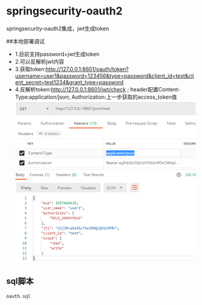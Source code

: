 # springsecurity-oauth2
springsecurity-oauth2集成，jwt生成token

##本地部署调试
 - 1.目前支持password+jwt生成token
 - 2.可以反解析jwt内容
 - 3.获取token:http://127.0.0.1:8601/oauth/token?username=user1&password=123456&type=password&client_id=test&client_secret=test1234&grant_type=password
 - 4.反解析token:http://127.0.0.1:8601/jwt/check ;
    header配置Content-Type:application/json; Authorization:上一步获取的access_token值
![image](解析jwt生成的token.png)
## sql脚本
````SQL
oauth.sql
````

